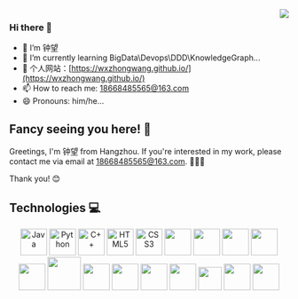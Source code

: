 <img align="right" src="https://github-readme-stats.vercel.app/api?username=WXzhongwang&show_icons=true&icon_color=CE1D2D&text_color=718096&bg_color=ffffff&hide_title=true" />
  
### Hi there 👋
- 🔭 I’m 钟望
- 🌱 I’m currently learning BigData\Devops\DDD\KnowledgeGraph...
- :hammer:  个人网站：[https://wxzhongwang.github.io/](https://wxzhongwang.github.io/)
- 📫 How to reach me: 18668485565@163.com
- 😄 Pronouns: him/he...

## Fancy seeing you here! 👋
Greetings, I'm 钟望 from Hangzhou. If you're interested in my work, please contact me via email at 18668485565@163.com.  💬💡🤝

Thank you! 😊

## Technologies 💻
<p align="center">
<img title="Java" alt="Java" src="https://cdn.jsdelivr.net/gh/aaron-ai/ImageHosting@master/img/202203061259295.png" width="48" height="48" />
<img title="Python" alt="Python" src="https://cdn.jsdelivr.net/gh/aaron-ai/ImageHosting@master/img/202203061302094.png" width="48" height="48" />
<img title="C#" alt="C++" src="https://cdn.jsdelivr.net/gh/aaron-ai/ImageHosting@master/img/202203061313869.png" width="48" height="48" />
<img title="HTML5" alt="HTML5" src="https://cdn.jsdelivr.net/gh/aaron-ai/ImageHosting@master/img/202203061307882.png" width="48" height="48" />
<img title="CSS3" alt="CSS3" src="https://cdn.jsdelivr.net/gh/aaron-ai/ImageHosting@master/img/202203061309229.png" width="48" height="48" />
<img title="Git" alt="" src="https://cdn.jsdelivr.net/gh/aaron-ai/ImageHosting@master/img/202203061326511.png" width="48" height="48" />
<img title="Prometheus" alt="" src="https://cdn.jsdelivr.net/gh/aaron-ai/ImageHosting@master/img/202203061328494.png" width="48" height="48" />
<img title="Grafana" alt="" src="https://cdn.jsdelivr.net/gh/aaron-ai/ImageHosting@master/img/202203061435121.png" width="48" height="48" />
<img title="Protobuf" alt="" src="https://cdn.jsdelivr.net/gh/aaron-ai/ImageHosting@master/img/202203061446515.png" height="48" />
<img title="gRPC" alt="" src="https://cdn.jsdelivr.net/gh/aaron-ai/ImageHosting@master/img/202203061339229.png" width="48" height="48" />
<img title="MySQL" alt="" src="https://cdn.jsdelivr.net/gh/aaron-ai/ImageHosting@master/img/202203061400526.png" width="60" height="60" />
<img title="RocketMQ" alt="" src="https://cdn.jsdelivr.net/gh/aaron-ai/ImageHosting@master/img/202203061338810.png" width="48" height="48" />
<img title="Redis" alt="" src="https://cdn.jsdelivr.net/gh/aaron-ai/ImageHosting@master/img/202203061417881.png" width="48" height="48" />
<img title="JetBrains" alt="" src="https://cdn.jsdelivr.net/gh/aaron-ai/ImageHosting@master/img/202203061432653.png" width="48" height="48" />
<img title="VSCode" alt="" src="https://cdn.jsdelivr.net/gh/aaron-ai/ImageHosting@master/img/202203062157281.png" width="48" height="48" />
<img title="CentOS" alt="" src="https://cdn.jsdelivr.net/gh/aaron-ai/ImageHosting@master/img/202203061641671.png" width="42" height="42" />
<img title="Raspberry Pi" alt="" src="https://cdn.jsdelivr.net/gh/aaron-ai/ImageHosting@master/img/202203061630419.png" width="48" height="48" />
<img title="Alibaba Cloud" alt="" src="https://cdn.jsdelivr.net/gh/aaron-ai/ImageHosting@master/img/202203061648175.png" width="48" height="48" />
</p>

<!--
**WXzhongwang/WXzhongwang** is a ✨ _special_ ✨ repository because its `README.md` (this file) appears on your GitHub profile.

Here are some ideas to get you started:

- 🔭 I’m currently working on ...
- 🌱 I’m currently learning ...
- 👯 I’m looking to collaborate on ...
- 🤔 I’m looking for help with ...
- 💬 Ask me about ...
- 📫 How to reach me: ...
- 😄 Pronouns: ...
- ⚡ Fun fact: ...
-->
